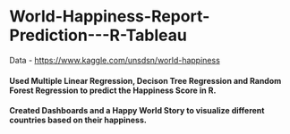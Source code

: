 # World-Happiness-Report-Prediction---R-Tableau

Data - https://www.kaggle.com/unsdsn/world-happiness

#### Used Multiple Linear Regression, Decison Tree Regression and Random Forest Regression to predict the Happiness Score in R.
#### Created Dashboards and a Happy World Story to visualize different countries based on their happiness.

